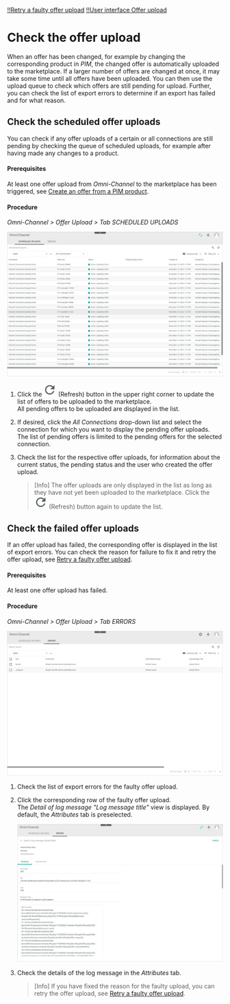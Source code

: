 [!!Retry a faulty offer upload](../Troubleshooting/01_RetryFaultyUpload.md)
[!!User interface Offer upload](../UserInterface/03_OfferUpload.md)

# Check the offer upload

When an offer has been changed, for example by changing the corresponding product in *PIM*, the changed offer is automatically uploaded to the marketplace. If a larger number of offers are changed at once, it may take some time until all offers have been uploaded. You can then use the upload queue to check which offers are still pending for upload. Further, you can check the list of export errors to determine if an export has failed and for what reason.    

## Check the scheduled offer uploads

You can check if any offer uploads of a certain or all connections are still pending by checking the queue of scheduled uploads, for example after having made any changes to a product.

#### Prerequisites

At least one offer upload from *Omni-Channel* to the marketplace has been triggered, see [Create an offer from a PIM product](../Operation/01_ManageOffers.md#create-an-offer-from-a-pim-product).

#### Procedure

*Omni-Channel > Offer Upload > Tab SCHEDULED UPLOADS*

![Scheduled uploads](../../Assets/Screenshots/Channels/OfferUpload/ScheduledUploads/ScheduledUploads.png "[Scheduled uploads]")

1. Click the ![Refresh](../../Assets/Icons/Refresh01.png "[Refresh]") (Refresh) button in the upper right corner to update the list of offers to be uploaded to the marketplace.   
    All pending offers to be uploaded are displayed in the list.

2. If desired, click the *All Connections* drop-down list and select the connection for which you want to display the pending offer uploads.   
    The list of pending offers is limited to the pending offers for the selected connection.

3. Check the list for the respective offer uploads, for information about the current status, the pending status and the user who created the offer upload.   

    > [Info] The offer uploads are only displayed in the list as long as they have not yet been uploaded to the marketplace. Click the ![Refresh](../../Assets/Icons/Refresh01.png "[Refresh]") (Refresh) button again to update the list.   



## Check the failed offer uploads

If an offer upload has failed, the corresponding offer is displayed in the list of export errors. You can check the reason for failure to fix it and retry the offer upload, see [Retry a faulty offer upload](../Troubleshooting/01_RetryFaultyUpload.md).

#### Prerequisites

At least one offer upload has failed.

#### Procedure

*Omni-Channel > Offer Upload > Tab ERRORS*

![Export errors](../../Assets/Screenshots/Channels/OfferUpload/Errors/ExportErrors.png "[Export errors]")

1. Check the list of export errors for the faulty offer upload.

2. Click the corresponding row of the faulty offer upload.   
    The *Detail of log message "Log message title"* view is displayed. By default, the *Attributes* tab is preselected.

    ![Detail of log message](../../Assets/Screenshots/Channels/OfferUpload/Errors/DetailLogMessage.png "[Detail of log message]")

3. Check the details of the log message in the *Attributes* tab.

    > [Info] If you have fixed the reason for the faulty upload, you can retry the offer upload, see [Retry a faulty offer upload](../Troubleshooting/01_RetryFaultyUpload.md).
